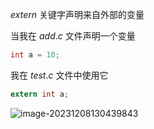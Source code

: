 



$extern$ 关键字声明来自外部的变量

当我在 $add.c$ 文件声明一个变量

```c
int a = 10;
```

我在 $test.c$ 文件中使用它

```c
extern int a;
```

![image-20231208130439843](https://typora-birdy.oss-cn-guangzhou.aliyuncs.com/image-20231208130439843.png)